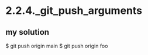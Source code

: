 # 2.2.4._git_push_arguments

## my solution

$ git push origin main
$ git push origin foo

<!-- ## proposed solution -->
